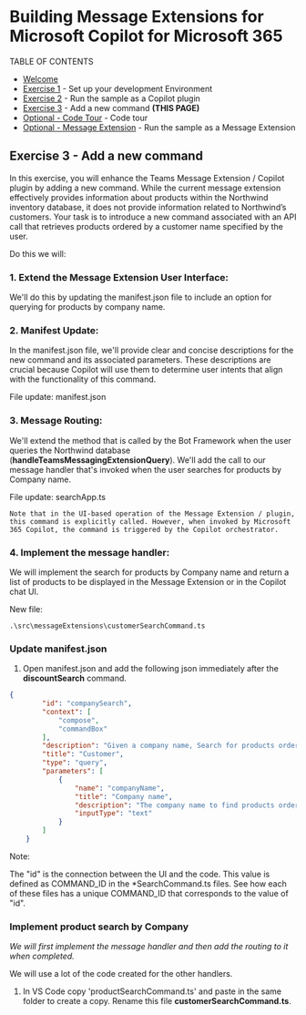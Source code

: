 # Building Message Extensions for Microsoft Copilot for Microsoft 365

TABLE OF CONTENTS

* [Welcome](./Exercise%2000%20-%20Welcome.md) 
* [Exercise 1](./Exercise%2001%20-%20Set%20up.md) - Set up your development Environment
* [Exercise 2](./Exercise%2003%20-%20Run%20in%20Copilot.md) - Run the sample as a Copilot plugin 
* [Exercise 3](./Exercise%2003%20-%20Add%20a%20new%20command.md) - Add a new command **(THIS PAGE)**
* [Optional - Code Tour](./Optional%20-%20Code%20tour.md) - Code tour
* [Optional - Message Extension](./Optional%20-%20Run%20sample%20app.md) - Run the sample as a Message Extension

## Exercise 3 - Add a new command 

In this exercise, you will enhance the Teams Message Extension / Copilot plugin  by adding a new command. While the current message extension effectively provides information about products within the Northwind inventory database, it does not provide information related to Northwind’s customers. Your task is to introduce a new command associated with an API call that retrieves products ordered by a customer name specified by the user.

Do this we will:

### 1. Extend the Message Extension User Interface:

We'll do this by updating the manifest.json file to include an option for querying for products by company name. 

### 2. Manifest Update:

In the manifest.json file, we'll provide clear and concise descriptions for the new command and its associated parameters. These descriptions are crucial because Copilot will use them to determine user intents that align with the functionality of this command.

File update: manifest.json

### 3. Message Routing:
We'll extend the method that is called by the Bot Framework when the user queries the Northwind database (**handleTeamsMessagingExtensionQuery**). We'll add the call to our message handler that's invoked when the user searches for products by Company name. 

File update: searchApp.ts

```text
Note that in the UI-based operation of the Message Extension / plugin, this command is explicitly called. However, when invoked by Microsoft 365 Copilot, the command is triggered by the Copilot orchestrator.
```

### 4. Implement the message handler:

We will implement the search for products by Company name and return a list of products to be displayed in the Message Extension or in the Copilot chat UI.

New file: 
```
.\src\messageExtensions\customerSearchCommand.ts
```

### Update manifest.json

1. Open manifest.json and add the following json immediately after the **discountSearch** command. 

```json
{
        "id": "companySearch",
        "context": [
            "compose",
            "commandBox"
        ],
        "description": "Given a company name, Search for products ordered by that company",
        "title": "Customer",
        "type": "query",
        "parameters": [
            {
                "name": "companyName",
                "title": "Company name",
                "description": "The company name to find products ordered by that company",
                "inputType": "text"
            }
        ]
    }
```
Note: 

The "id" is the connection between the UI and the code. This value is defined as COMMAND_ID in the *SearchCommand.ts files. See how each of these files has a unique COMMAND_ID that corresponds to the value of "id".


### Implement product search by Company

*We will first implement the message handler and then add the routing to it when completed.*

We will use a lot of the code created for the other handlers. 

1. In VS Code copy 'productSearchCommand.ts' and paste in the same folder to create a copy. Rename this file **customerSearchCommand.ts**.





